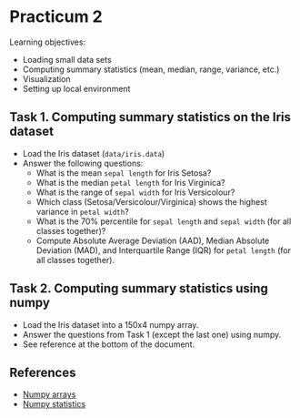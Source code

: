 Practicum 2
===========

Learning objectives:

  - Loading small data sets
  - Computing summary statistics (mean, median, range, variance, etc.)
  - Visualization
  - Setting up local environment
  

## Task 1. Computing summary statistics on the Iris dataset
 
  - Load the Iris dataset (`data/iris.data`)
  - Answer the following questions:
    * What is the mean `sepal length` for Iris Setosa?
    * What is the median `petal length` for Iris Virginica?
    * What is the range of `sepal width` for Iris Versicolour?
    * Which class (Setosa/Versicolour/Virginica) shows the highest variance in `petal width`?
    * What is the 70% percentile for `sepal length` and `sepal width` (for all classes together)?
    * Compute Absolute Average Deviation (AAD), Median Absolute Deviation (MAD), and Interquartile Range (IQR) for `petal length` (for all classes together).
  
  
## Task 2. Computing summary statistics using numpy

  - Load the Iris dataset into a 150x4 numpy array.
  - Answer the questions from Task 1 (except the last one) using numpy.
  - See reference at the bottom of the document.


## References

  - [Numpy arrays](http://docs.scipy.org/doc/numpy/reference/generated/numpy.array.html#numpy.array)
  - [Numpy statistics](http://docs.scipy.org/doc/numpy/reference/routines.statistics.html)
    